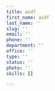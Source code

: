 ```yaml
---
title: asdf
first_name: asdf
last_name: ''
slug: ''
email: ''
phone: ''
department: ''
office: ''
type: ''
status: ''
photo: ''
skills: []

---
```

